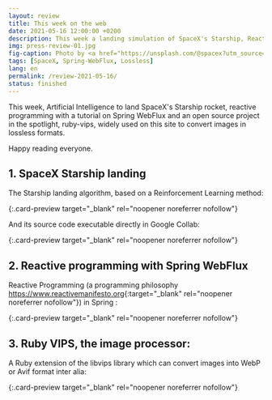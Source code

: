 ```yaml
---
layout: review
title: This week on the web
date: 2021-05-16 12:00:00 +0200
description: This week a landing simulation of SpaceX's Starship, Reactive Programming and the open source ruby-vips project
img: press-review-01.jpg
fig-caption: Photo by <a href="https://unsplash.com/@spacex?utm_source=unsplash&utm_medium=referral&utm_content=creditCopyText">SpaceX</a> on <a href="https://unsplash.com/s/photos/spacex?utm_source=unsplash&utm_medium=referral&utm_content=creditCopyText">Unsplash</a>
tags: [SpaceX, Spring-WebFlux, Lossless]
lang: en
permalink: /review-2021-05-16/
status: finished
---
```


This week, Artificial Intelligence to land SpaceX's Starship rocket, reactive programming with a tutorial on Spring WebFlux and an open source project in the spotlight, ruby-vips, widely used on this site to convert images in lossless formats.

Happy reading everyone.

## 1. SpaceX Starship landing

The Starship landing algorithm, based on a Reinforcement Learning method:

[](https://thomas-godden.medium.com/how-spacex-lands-starship-sort-of-ee96cdde650b){:.card-preview target="_blank" rel="noopener noreferrer nofollow"}

And its source code executable directly in Google Collab:

[](https://colab.research.google.com/drive/18MVtu4reVJLBE1RXByQEmu0O9aLXlMHz?usp=sharing){:.card-preview target="_blank" rel="noopener noreferrer nofollow"}

## 2. Reactive programming with Spring WebFlux

Reactive Programming (a programming philosophy <https://www.reactivemanifesto.org>{:target="_blank" rel="noopener noreferrer nofollow"}) in Spring :

[](https://medium.com/@rashmishehana_48965/going-reactive-with-spring-webflux-40128f3d5bad){:.card-preview target="_blank" rel="noopener noreferrer nofollow"}

## 3. Ruby VIPS, the image processor:

A Ruby extension of the libvips library which can convert images into WebP or Avif format inter alia:

[](https://github.com/libvips/ruby-vips){:.card-preview target="_blank" rel="noopener noreferrer nofollow"}

